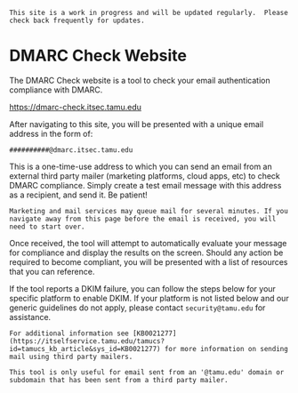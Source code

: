 ```admonish info
This site is a work in progress and will be updated regularly.  Please check back frequently for updates.
```

# DMARC Check Website

The DMARC Check website is a tool to check your email authentication compliance with DMARC.

<https://dmarc-check.itsec.tamu.edu>

After navigating to this site, you will be presented with a unique email address in the form of:

`##########@dmarc.itsec.tamu.edu`

This is a one-time-use address to which you can send an email from an external third party mailer (marketing platforms, cloud apps, etc) to check DMARC compliance. Simply create a test email message with this address as a recipient, and send it.  Be patient!

```admonish warning
Marketing and mail services may queue mail for several minutes. If you navigate away from this page before the email is received, you will need to start over.
```

Once received, the tool will attempt to automatically evaluate your message for compliance and display the results on the screen. Should any action be required to become compliant, you will be presented with a list of resources that you can reference.

If the tool reports a DKIM failure, you can follow the steps below for your specific platform to enable DKIM. If your platform is not listed below and our generic guidelines do not apply, please contact `security@tamu.edu` for assistance.

```admonish info
For additional information see [KB0021277](https://itselfservice.tamu.edu/tamucs?id=tamucs_kb_article&sys_id=KB0021277) for more information on sending mail using third party mailers.
```

```admonish warning
This tool is only useful for email sent from an '@tamu.edu' domain or subdomain that has been sent from a third party mailer.
```
